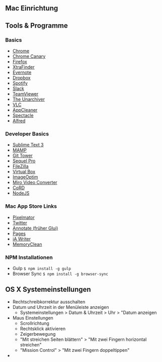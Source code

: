 Mac Einrichtung
---


## Tools & Programme

### Basics

* [Chrome](https://www.google.de/chrome/browser/desktop/index.html)
* [Chrome Canary](https://www.google.de/chrome/browser/canary.html)
* [Firefox](https://www.mozilla.org/de/firefox/new/)
* [XtraFinder](https://www.trankynam.com/xtrafinder/downloads/XtraFinder.dmg)
* [Evernote](https://evernote.com/intl/de/download/?offer=www_menu)
* [Dropbox](https://www.dropbox.com/downloading?src=index)
* [Spotify](https://www.spotify.com/de/download/mac/)
* [Slack](https://slack.com/ssb/download-osx)
* [TeamViewer](https://www.teamviewer.com/de/download/mac.aspx)
* [The Unarchiver](http://unarchiver.c3.cx/unarchiver)
* [VLC](http://www.vlc.de/vlc_download_mac_os_x.php)
* [AppCleaner](http://www.freemacsoft.net/appcleaner/)
* [Spectacle](https://www.spectacleapp.com/)
* [Alfred](https://www.alfredapp.com/)


### Developer Basics

* [Sublime Text 3](http://www.sublimetext.com/3)
* [MAMP](https://www.mamp.info/de/downloads/)
* [Git Tower](http://www.git-tower.com/download)
* [Sequel Pro](http://www.sequelpro.com/download)
* [FileZilla](https://filezilla-project.org/download.php?type=client)
* [Virtual Box](https://www.virtualbox.org/wiki/Downloads)
* [ImageOptim](https://imageoptim.com/)
* [Miro Video Converter](http://www.mirovideoconverter.com/)
* [CoRD](http://cord.sourceforge.net/)
* [NodeJS](https://nodejs.org/en/download/)


### Mac App Store Links

* [Pixelmator](https://itunes.apple.com/de/app/pixelmator/id407963104)
* [Twitter](https://itunes.apple.com/us/app/twitter/id409789998)
* [Annotate (früher Glui)](https://itunes.apple.com/us/app/annotate-by-driftt/id918207447)
* [Pages](https://itunes.apple.com/de/app/pages/id409201541)
* [iA Writer](https://itunes.apple.com/de/app/ia-writer/id775737590)
* [MemoryClean](https://itunes.apple.com/de/app/memory-clean-monitor-free/id451444120)


### NPM Installationen

* Gulp `$ npm install -g gulp`
* Browser Sync `$ npm install -g browser-sync`



## OS X Systemeinstellungen

* Rechtschreibkorrektur ausschalten
* Datum und Uhrzeit in der Menüleiste anzeigen
  * Systemeinstellungen > Datum & Uhrzeit > Uhr > "Datum anzeigen
* Maus Einstellungen
  * Scrollrichtung
  * Rechtsklick aktivieren
  * Zeigerbewegung
  * "Mit streichen Seiten blättern" > "Mit zwei Fingern horizontal streichen"
  * "Mission Control" > "Mit zwei Fingern doppeltippen"
* 

